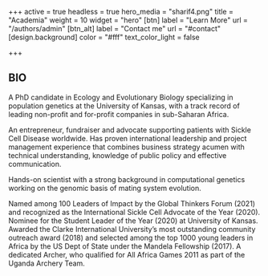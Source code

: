 +++
active = true
headless = true
hero_media = "sharif4.png"
title = "Academia"
weight = 10
widget = "hero"
[btn]
label = "Learn More"
url = "/authors/admin"
[btn_alt]
label = "Contact me"
url = "#contact"
[design.background]
color = "#fff"
text_color_light = false

+++
## BIO

A PhD candidate in Ecology and Evolutionary Biology specializing in population genetics at the University of Kansas, with a track record of leading non-profit and for-profit companies in sub-Saharan Africa.

An entrepreneur, fundraiser and advocate supporting patients with Sickle Cell Disease worldwide. Has proven international leadership and project management experience that combines business strategy acumen with technical understanding, knowledge of public policy and effective communication.

Hands-on scientist with a strong background in computational genetics working on the genomic basis of mating system evolution.

Named among 100 Leaders of Impact by the Global Thinkers Forum (2021) and recognized as the International Sickle Cell Advocate of the Year (2020). Nominee for the Student Leader of the Year (2020) at University of Kansas. Awarded the Clarke International University’s most outstanding community outreach award (2018) and selected among the top 1000 young leaders in Africa by the US Dept of State under the Mandela Fellowship (2017). A dedicated Archer, who qualified for All Africa Games 2011 as part of the Uganda Archery Team.
